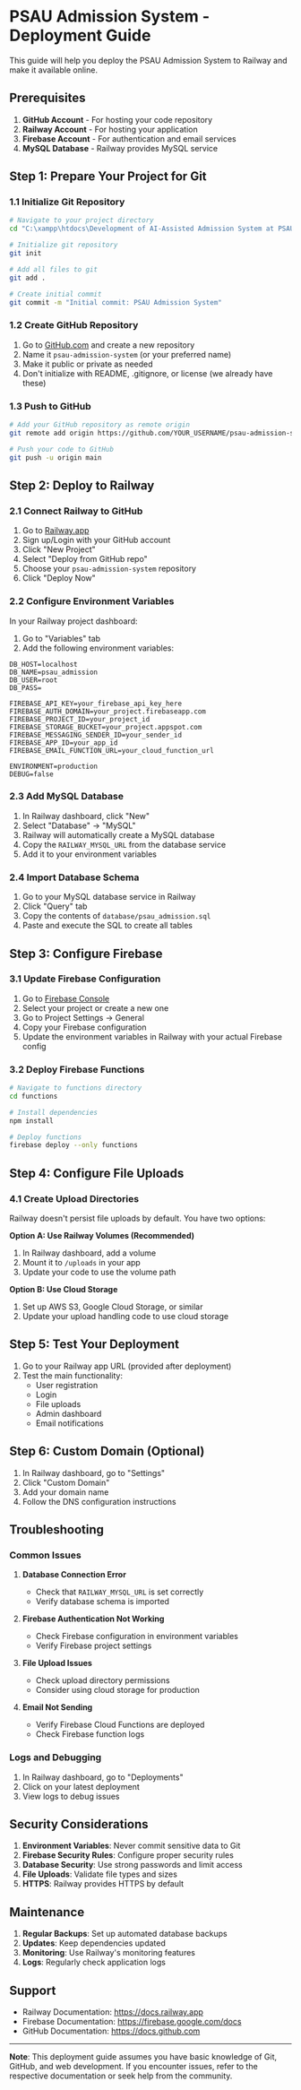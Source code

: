 # PSAU Admission System - Deployment Guide

This guide will help you deploy the PSAU Admission System to Railway and make it available online.

## Prerequisites

1. **GitHub Account** - For hosting your code repository
2. **Railway Account** - For hosting your application
3. **Firebase Account** - For authentication and email services
4. **MySQL Database** - Railway provides MySQL service

## Step 1: Prepare Your Project for Git

### 1.1 Initialize Git Repository

```bash
# Navigate to your project directory
cd "C:\xampp\htdocs\Development of AI-Assisted Admission System at PSAU"

# Initialize git repository
git init

# Add all files to git
git add .

# Create initial commit
git commit -m "Initial commit: PSAU Admission System"
```

### 1.2 Create GitHub Repository

1. Go to [GitHub.com](https://github.com) and create a new repository
2. Name it `psau-admission-system` (or your preferred name)
3. Make it public or private as needed
4. Don't initialize with README, .gitignore, or license (we already have these)

### 1.3 Push to GitHub

```bash
# Add your GitHub repository as remote origin
git remote add origin https://github.com/YOUR_USERNAME/psau-admission-system.git

# Push your code to GitHub
git push -u origin main
```

## Step 2: Deploy to Railway

### 2.1 Connect Railway to GitHub

1. Go to [Railway.app](https://railway.app)
2. Sign up/Login with your GitHub account
3. Click "New Project"
4. Select "Deploy from GitHub repo"
5. Choose your `psau-admission-system` repository
6. Click "Deploy Now"

### 2.2 Configure Environment Variables

In your Railway project dashboard:

1. Go to "Variables" tab
2. Add the following environment variables:

```
DB_HOST=localhost
DB_NAME=psau_admission
DB_USER=root
DB_PASS=

FIREBASE_API_KEY=your_firebase_api_key_here
FIREBASE_AUTH_DOMAIN=your_project.firebaseapp.com
FIREBASE_PROJECT_ID=your_project_id
FIREBASE_STORAGE_BUCKET=your_project.appspot.com
FIREBASE_MESSAGING_SENDER_ID=your_sender_id
FIREBASE_APP_ID=your_app_id
FIREBASE_EMAIL_FUNCTION_URL=your_cloud_function_url

ENVIRONMENT=production
DEBUG=false
```

### 2.3 Add MySQL Database

1. In Railway dashboard, click "New"
2. Select "Database" → "MySQL"
3. Railway will automatically create a MySQL database
4. Copy the `RAILWAY_MYSQL_URL` from the database service
5. Add it to your environment variables

### 2.4 Import Database Schema

1. Go to your MySQL database service in Railway
2. Click "Query" tab
3. Copy the contents of `database/psau_admission.sql`
4. Paste and execute the SQL to create all tables

## Step 3: Configure Firebase

### 3.1 Update Firebase Configuration

1. Go to [Firebase Console](https://console.firebase.google.com)
2. Select your project or create a new one
3. Go to Project Settings → General
4. Copy your Firebase configuration
5. Update the environment variables in Railway with your actual Firebase config

### 3.2 Deploy Firebase Functions

```bash
# Navigate to functions directory
cd functions

# Install dependencies
npm install

# Deploy functions
firebase deploy --only functions
```

## Step 4: Configure File Uploads

### 4.1 Create Upload Directories

Railway doesn't persist file uploads by default. You have two options:

**Option A: Use Railway Volumes (Recommended)**
1. In Railway dashboard, add a volume
2. Mount it to `/uploads` in your app
3. Update your code to use the volume path

**Option B: Use Cloud Storage**
1. Set up AWS S3, Google Cloud Storage, or similar
2. Update your upload handling code to use cloud storage

## Step 5: Test Your Deployment

1. Go to your Railway app URL (provided after deployment)
2. Test the main functionality:
   - User registration
   - Login
   - File uploads
   - Admin dashboard
   - Email notifications

## Step 6: Custom Domain (Optional)

1. In Railway dashboard, go to "Settings"
2. Click "Custom Domain"
3. Add your domain name
4. Follow the DNS configuration instructions

## Troubleshooting

### Common Issues

1. **Database Connection Error**
   - Check that `RAILWAY_MYSQL_URL` is set correctly
   - Verify database schema is imported

2. **Firebase Authentication Not Working**
   - Check Firebase configuration in environment variables
   - Verify Firebase project settings

3. **File Upload Issues**
   - Check upload directory permissions
   - Consider using cloud storage for production

4. **Email Not Sending**
   - Verify Firebase Cloud Functions are deployed
   - Check Firebase function logs

### Logs and Debugging

1. In Railway dashboard, go to "Deployments"
2. Click on your latest deployment
3. View logs to debug issues

## Security Considerations

1. **Environment Variables**: Never commit sensitive data to Git
2. **Firebase Security Rules**: Configure proper security rules
3. **Database Security**: Use strong passwords and limit access
4. **File Uploads**: Validate file types and sizes
5. **HTTPS**: Railway provides HTTPS by default

## Maintenance

1. **Regular Backups**: Set up automated database backups
2. **Updates**: Keep dependencies updated
3. **Monitoring**: Use Railway's monitoring features
4. **Logs**: Regularly check application logs

## Support

- Railway Documentation: https://docs.railway.app
- Firebase Documentation: https://firebase.google.com/docs
- GitHub Documentation: https://docs.github.com

---

**Note**: This deployment guide assumes you have basic knowledge of Git, GitHub, and web development. If you encounter issues, refer to the respective documentation or seek help from the community.
